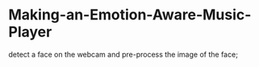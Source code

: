 # Making-an-Emotion-Aware-Music-Player
detect a face on the webcam and pre-process the image of the face;
